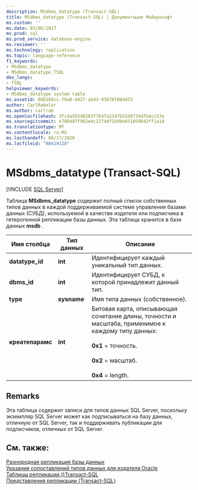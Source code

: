 ```yaml
---
description: MSdbms_datatype (Transact-SQL)
title: MSdbms_datatype (Transact-SQL) | Документация Майкрософт
ms.custom: ''
ms.date: 03/06/2017
ms.prod: sql
ms.prod_service: database-engine
ms.reviewer: ''
ms.technology: replication
ms.topic: language-reference
f1_keywords:
- MSdbms_datatype
- MSdbms_datatype_TSQL
dev_langs:
- TSQL
helpviewer_keywords:
- MSdbms_datatype system table
ms.assetid: 606168cc-79a8-442f-ab43-936f8f884d72
author: CarlRabeler
ms.author: carlrab
ms.openlocfilehash: 3fcda5b5d0283f764fa2347b51d8f34dfb4cc53e
ms.sourcegitcommit: e700497f962e4c2274df16d9e651059b42ff1a10
ms.translationtype: MT
ms.contentlocale: ru-RU
ms.lasthandoff: 08/17/2020
ms.locfileid: "88419118"
---
```

# <a name="msdbms_datatype-transact-sql"></a>MSdbms_datatype (Transact-SQL)
[!INCLUDE [SQL Server](../../includes/applies-to-version/sqlserver.md)]

  Таблица **MSdbms_datatype** содержит полный список собственных типов данных в каждой поддерживаемой системе управления базами данных (СУБД), используемой в качестве издателя или подписчика в гетерогенной репликации базы данных. Эта таблица хранится в базе данных **msdb** .  
  
|Имя столбца|Тип данных|Описание|  
|-----------------|---------------|-----------------|  
|**datatype_id**|**int**|Идентифицирует каждый уникальный тип данных.|  
|**dbms_id**|**int**|Идентифицирует СУБД, к которой принадлежит данный тип.|  
|**type**|**sysname**|Имя типа данных (собственное).|  
|**креатепарамс**|**int**|Битовая карта, описывающая сочетание длины, точности и масштаба, применимое к каждому типу данных:<br /><br /> **0x1** = точность.<br /><br /> **0x2** = масштаб.<br /><br /> **0x4** = length.|  
  
## <a name="remarks"></a>Remarks  
 Эта таблица содержит записи для типов данных SQL Server, поскольку экземпляр SQL Server может как подписываться на базу данных, отличную от SQL Server, так и поддерживать публикации для подписчиков, отличных от SQL Server.  
  
## <a name="see-also"></a>См. также:  
 [Разнородная репликация базы данных](../../relational-databases/replication/non-sql/heterogeneous-database-replication.md)   
 [Указание сопоставлений типов данных для издателя Oracle](../../relational-databases/replication/publish/specify-data-type-mappings-for-an-oracle-publisher.md)   
 [Таблицы репликации &#40;&#41;Transact-SQL ](../../relational-databases/system-tables/replication-tables-transact-sql.md)   
 [Представления репликации (Transact-SQL)](../../relational-databases/system-views/replication-views-transact-sql.md)  
  
  
